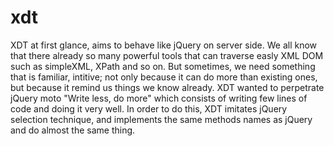 # xdt
XDT at first glance, aims to behave like jQuery on server side. We all know that there already so  many powerful tools that can traverse easly XML DOM such as simpleXML, XPath and so on. But sometimes,  we need something that is familiar, intitive; not only because it can do more than existing ones,  but because it remind us things we know already. XDT wanted to perpetrate jQuery moto "Write less, do more" which consists of writing few lines of code and doing it very well. In order to do this, XDT imitates jQuery selection technique, and implements the same methods names as jQuery and do almost the same thing.
